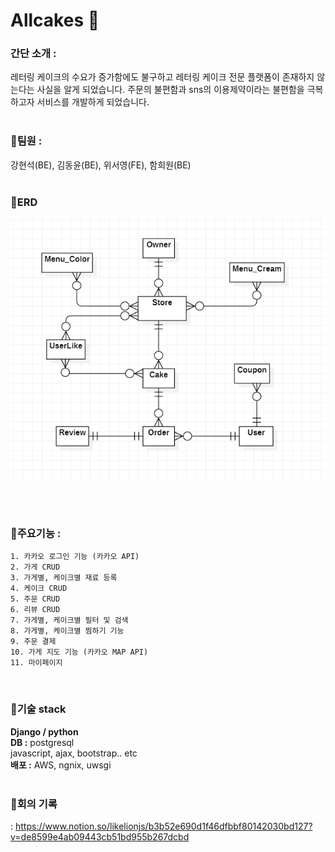 # Allcakes 🍰

### 간단 소개 : 
레터링 케이크의 수요가 증가함에도 불구하고 레터링 케이크 전문 플랫폼이 존재하지 않는다는 사실을 알게 되었습니다. 주문의 불편함과 sns의 이용제약이라는 불편함을 극복하고자 서비스를 개발하게 되었습니다.
<br><br>
### 🌼팀원 :
강현석(BE), 김동윤(BE), 위서영(FE), 함희원(BE)
<br><br>
### 🌷ERD

<img src = "./ERD.png">

<br><br>
### 🌻주요기능 :
```
1. 카카오 로그인 기능 (카카오 API)
2. 가게 CRUD
3. 가게별, 케이크별 재료 등록
4. 케이크 CRUD
5. 주문 CRUD
6. 리뷰 CRUD
7. 가게별, 케이크별 필터 및 검색
8. 가게별, 케이크별 찜하기 기능
9. 주문 결제
10. 가게 지도 기능 (카카오 MAP API)
11. 마이페이지
```
<br>

### 🌼기술 stack 
**Django / python** <br>
**DB :** postgresql <br>
javascript, ajax, bootstrap.. etc <br>
**배포 :** AWS, ngnix, uwsgi <br>
<br>

### 🌷회의 기록

: https://www.notion.so/likelionjs/b3b52e690d1f46dfbbf80142030bd127?v=de8599e4ab09443cb51bd955b267dcbd
<br>
